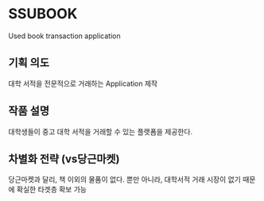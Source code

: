 # SSUBOOK
Used book transaction application 

## 기획 의도

대학 서적을 전문적으로 거래하는 Application 제작

## 작품 설명

대학생들이 중고 대학 서적을 거래할 수 있는 플랫폼을 제공한다.

## 차별화 전략 (vs당근마켓)

당근마켓과 달리, 책 이외의 물품이 없다. 
뿐만 아니라, 대학서적 거래 시장이 없기 때문에 확실한 타겟층 확보 가능


